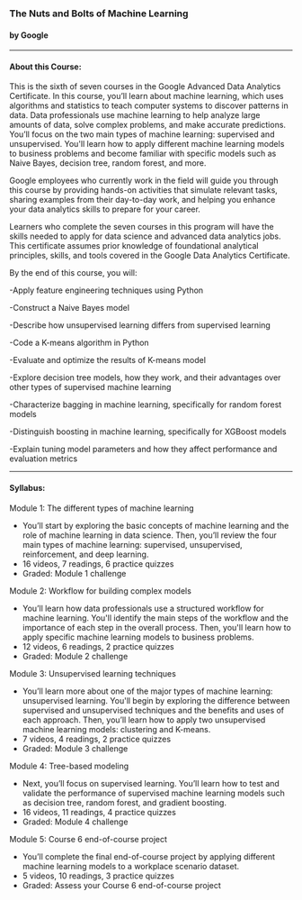 ### The Nuts and Bolts of Machine Learning
#### by Google

------------

#### About this Course: 

This is the sixth of seven courses in the Google Advanced Data Analytics Certificate. In this course, you’ll learn about machine learning, which uses algorithms and statistics to teach computer systems to discover patterns in data. Data professionals use machine learning to help analyze large amounts of data, solve complex problems, and make accurate predictions. You’ll focus on the two main types of machine learning: supervised and unsupervised. You'll learn how to apply different machine learning models to business problems and become familiar with specific models such as Naive Bayes, decision tree, random forest, and more.  

Google employees who currently work in the field will guide you through this course by providing hands-on activities that simulate relevant tasks, sharing examples from their day-to-day work, and helping you enhance your data analytics skills to prepare for your career. 

Learners who complete the seven courses in this program will have the skills needed to apply for data science and advanced data analytics jobs. This certificate assumes prior knowledge of foundational analytical principles, skills, and tools covered in the Google Data Analytics Certificate.  

By the end of this course, you will:

-Apply feature engineering techniques using Python

-Construct a Naive Bayes model

-Describe how unsupervised learning differs from supervised learning

-Code a K-means algorithm in Python 

-Evaluate and optimize the results of K-means model

-Explore decision tree models, how they work, and their advantages over other types of supervised machine learning

-Characterize bagging in machine learning, specifically for random forest models 

-Distinguish boosting in machine learning, specifically for XGBoost models 

-Explain tuning model parameters and how they affect performance and evaluation metrics

------- 

#### Syllabus:

Module 1: The different types of machine learning
- You’ll start by exploring the basic concepts of machine learning and the role of machine learning in data science. Then, you’ll review the four main types of machine learning: supervised, unsupervised, reinforcement, and deep learning.
- 16 videos, 7 readings, 6 practice quizzes
- Graded: Module 1 challenge


Module 2: Workflow for building complex models
- You’ll learn how data professionals use a structured workflow for machine learning. You'll identify the main steps of the workflow and the importance of each step in the overall process. Then, you'll learn how to apply specific machine learning models to business problems.
- 12 videos, 6 readings, 2 practice quizzes
- Graded: Module 2 challenge

Module 3: Unsupervised learning techniques
- You’ll learn more about one of the major types of machine learning: unsupervised learning. You'll begin by exploring the difference between supervised and unsupervised techniques and the benefits and uses of each approach. Then, you’ll learn how to apply two unsupervised machine learning models: clustering and K-means.
- 7 videos, 4 readings, 2 practice quizzes
- Graded: Module 3 challenge

Module 4: Tree-based modeling
- Next, you’ll focus on supervised learning. You’ll learn how to test and validate the performance of supervised machine learning models such as decision tree, random forest, and gradient boosting.
- 16 videos, 11 readings, 4 practice quizzes
- Graded: Module 4 challenge

Module 5: Course 6 end-of-course project
- You’ll complete the final end-of-course project by applying different machine learning models to a workplace scenario dataset.
- 5 videos, 10 readings, 3 practice quizzes
- Graded: Assess your Course 6 end-of-course project